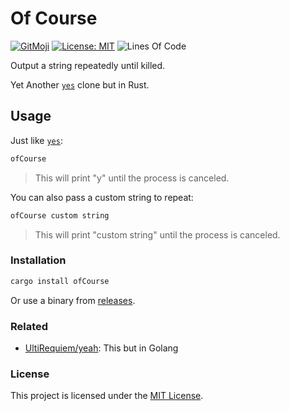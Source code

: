 # Of Course

[![GitMoji](https://img.shields.io/badge/Gitmoji-%F0%9F%8E%A8%20-FFDD67.svg)](https://gitmoji.dev)
[![License: MIT](https://img.shields.io/badge/License-MIT-blue.svg)](https://opensource.org/licenses/MIT)
![Lines Of Code](https://img.shields.io/tokei/lines/github.com/UltiRequiem/ofCourse?color=blue&label=Total%20Lines)

Output a string repeatedly until killed.

Yet Another [`yes`](https://github.com/openbsd/src/blob/master/usr.bin/yes/yes.c)
clone but in Rust.

## Usage

Just like [`yes`](<https://en.wikipedia.org/wiki/Yes_(Unix)>):

```bash
ofCourse
```

> This will print "y" until the process is canceled.

You can also pass a custom string to repeat:

```bash
ofCourse custom string
```

> This will print "custom string" until the process is canceled.

### Installation

```bash
cargo install ofCourse
```

Or use a binary from [releases](https://github.com/UltiRequiem/ofCourse/releases/latest).

### Related

- [UltiRequiem/yeah](https://github.com/UltiRequiem/yeah): This but in Golang

### License

This project is licensed under the [MIT License](./LICENSE.md).
